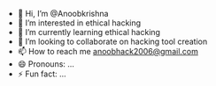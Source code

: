 - 👋 Hi, I’m @Anoobkrishna
- 👀 I’m interested in ethical hacking
- 🌱 I’m currently learning ethical hacking
- 💞️ I’m looking to collaborate on hacking tool creation
- 📫 How to reach me anoobhack2006@gmail.com
- 😄 Pronouns: ...
- ⚡ Fun fact: ...

<!---
Anoobkrishna/Anoobkrishna is a ✨ special ✨ repository because its `README.md` (this file) appears on your GitHub profile.
You can click the Preview link to take a look at your changes.
--->
